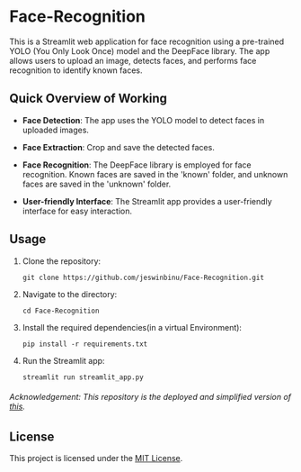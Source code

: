 # Face-Recognition 

This is a Streamlit web application for face recognition using a pre-trained YOLO (You Only Look Once) model and the DeepFace library. The app allows users to upload an image, detects faces, and performs face recognition to identify known faces.



## Quick Overview of Working

- **Face Detection**: The app uses the YOLO model to detect faces in uploaded images.
 
- **Face Extraction**: Crop and save the detected faces.

- **Face Recognition**: The DeepFace library is employed for face recognition. Known faces are saved in the 'known' folder, and unknown faces are saved in the 'unknown' folder.

- **User-friendly Interface**: The Streamlit app provides a user-friendly interface for easy interaction.


## Usage

1. Clone the repository:

   ```
   git clone https://github.com/jeswinbinu/Face-Recognition.git
   ```
2. Navigate to the directory:
    ```
    cd Face-Recognition
    ```

3. Install the required dependencies(in a virtual Environment):
    ```
    pip install -r requirements.txt
    ```

4. Run the Streamlit app:
    ``` 
    streamlit run streamlit_app.py
    ```

###### Acknowledgement: This repository is the deployed and simplified version of [this](https://github.com/sOR-o/Face-Recognition).


## License

This project is licensed under the [MIT License](LICENSE).




   
